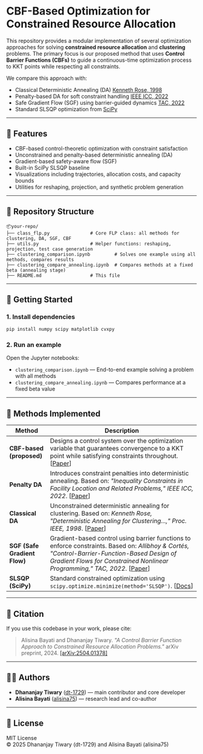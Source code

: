 # CBF-Based Optimization for Constrained Resource Allocation

This repository provides a modular implementation of several optimization approaches for solving **constrained resource allocation** and **clustering** problems. The primary focus is our proposed method that uses **Control Barrier Functions (CBFs)** to guide a continuous-time optimization process to KKT points while respecting all constraints.

We compare this approach with:
- Classical Deterministic Annealing (DA) [Kenneth Rose, 1998](https://doi.org/10.1109/5.726788)
- Penalty-based DA for soft constraint handling [IEEE ICC, 2022](https://ieeexplore.ieee.org/abstract/document/10093253)
- Safe Gradient Flow (SGF) using barrier-guided dynamics [TAC, 2022](https://doi.org/10.1109/TAC.2022.3200517)
- Standard SLSQP optimization from [SciPy](https://docs.scipy.org/doc/scipy/reference/generated/scipy.optimize.minimize.html)

---

## 🔧 Features

- CBF-based control-theoretic optimization with constraint satisfaction
- Unconstrained and penalty-based deterministic annealing (DA)
- Gradient-based safety-aware flow (SGF)
- Built-in SciPy SLSQP baseline
- Visualizations including trajectories, allocation costs, and capacity bounds
- Utilities for reshaping, projection, and synthetic problem generation

---

## 📁 Repository Structure

```
📦your-repo/
├── class_flp.py               # Core FLP class: all methods for clustering, DA, SGF, CBF
├── utils.py                   # Helper functions: reshaping, projection, test case generation
├── clustering_comparison.ipynb         # Solves one example using all methods, compares results
├── clustering_compare_annealing.ipynb  # Compares methods at a fixed beta (annealing stage)
├── README.md                  # This file
```

---

## 🚀 Getting Started

### 1. Install dependencies

```bash
pip install numpy scipy matplotlib cvxpy
```

### 2. Run an example

Open the Jupyter notebooks:

- `clustering_comparison.ipynb` — End-to-end example solving a problem with all methods
- `clustering_compare_annealing.ipynb` — Compares performance at a fixed beta value

---

## 🧠 Methods Implemented

| Method | Description |
|--------|-------------|
| **CBF-based (proposed)** | Designs a control system over the optimization variable that guarantees convergence to a KKT point while satisfying constraints throughout. [[Paper](https://arxiv.org/abs/2504.01378)] |
| **Penalty DA** | Introduces constraint penalties into deterministic annealing. Based on: _"Inequality Constraints in Facility Location and Related Problems," IEEE ICC, 2022_. [[Paper](https://ieeexplore.ieee.org/abstract/document/10093253)] |
| **Classical DA** | Unconstrained deterministic annealing for clustering. Based on: _Kenneth Rose, "Deterministic Annealing for Clustering...," Proc. IEEE, 1998_. [[Paper](https://doi.org/10.1109/5.726788)] |
| **SGF (Safe Gradient Flow)** | Gradient-based control using barrier functions to enforce constraints. Based on: _Allibhoy & Cortés, "Control-Barrier-Function-Based Design of Gradient Flows for Constrained Nonlinear Programming," TAC, 2022_. [[Paper](https://doi.org/10.1109/TAC.2022.3200517)] |
| **SLSQP (SciPy)** | Standard constrained optimization using `scipy.optimize.minimize(method='SLSQP')`. [[Docs](https://docs.scipy.org/doc/scipy/reference/generated/scipy.optimize.minimize.html)] |

---

## 📝 Citation

If you use this codebase in your work, please cite:

> Alisina Bayati and Dhananjay Tiwary. *"A Control Barrier Function Approach to Constrained Resource Allocation Problems."* arXiv preprint, 2024. [[arXiv:2504.01378]](https://arxiv.org/abs/2504.01378)

---

## 👨‍💻 Authors

- **Dhananjay Tiwary** ([dt-1729](https://github.com/dt-1729)) — main contributor and core developer
- **Alisina Bayati** ([alisina75](https://github.com/alisina75)) — research lead and co-author

---

## 📜 License

MIT License  
© 2025 Dhananjay Tiwary (dt-1729) and Alisina Bayati (alisina75)



